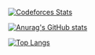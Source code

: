 [![Codeforces Stats](https://codeforces-readme-stats.vercel.app/api/card?username=SolarRabbit&theme=gruvbox)](https://codeforces.com/profile/SolarRabbit)

[![Anurag's GitHub stats](https://github-readme-stats.vercel.app/api?username=solarrabbit99&show_icons=true&theme=gruvbox)](https://github.com/solarrabbit99/github-readme-stats)

[![Top Langs](https://github-readme-stats.vercel.app/api/top-langs/?username=solarrabbit99&theme=gruvbox&langs_count=5)](https://github.com/solarrabbit99/github-readme-stats)
